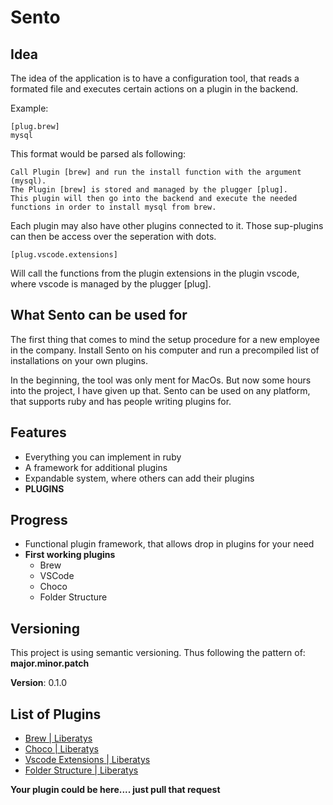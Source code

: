 # Sento

## Idea
The idea of the application is to have a configuration tool, that reads a formated file and executes certain actions on a plugin in the backend. 

Example:

    [plug.brew]
    mysql

This format would be parsed als following:

    Call Plugin [brew] and run the install function with the argument (mysql).
    The Plugin [brew] is stored and managed by the plugger [plug].
    This plugin will then go into the backend and execute the needed functions in order to install mysql from brew.

Each plugin may also have other plugins connected to it. Those sup-plugins can then be access over the seperation with dots.

    [plug.vscode.extensions]

Will call the functions from the plugin extensions in the plugin vscode, where vscode is managed by the plugger [plug].

## What Sento can be used for 

The first thing that comes to mind the setup procedure for a new employee in the company. 
Install Sento on his computer and run a precompiled list of installations on your own plugins.

In the beginning, the tool was only ment for MacOs. But now some hours into the project, I have given up that.
Sento can be used on any platform, that supports ruby and has people writing plugins for.

## Features

* Everything you can implement in ruby
* A framework for additional plugins
* Expandable system, where others can add their plugins
* **PLUGINS**

## Progress

* Functional plugin framework, that allows drop in plugins for your need
* **First working plugins**
  * Brew
  * VSCode
  * Choco
  * Folder Structure

## Versioning
This project is using semantic versioning. 
Thus following the pattern of: **major.minor.patch**

**Version**: 0.1.0



## List of Plugins
* [Brew | Liberatys](Plugins/Brew.md)
* [Choco | Liberatys](Plugins/Choco.md)
* [Vscode Extensions | Liberatys](Plugins/VSCode_Extensions.md)
* [Folder Structure | Liberatys](Plugins/Folder_Structure.md)


**Your plugin could be here.... just pull that request**

